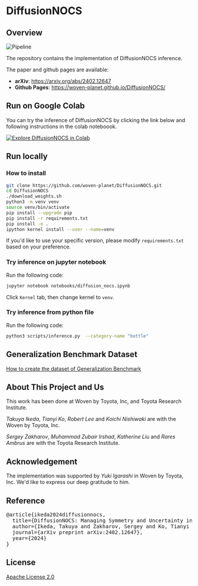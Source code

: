 # DiffusionNOCS

## Overview

![Pipeline](./assets/pipeline.svg)

The repository contains the implementation of DiffusionNOCS inference.

The paper and github pages are available:
- **arXiv**: https://arxiv.org/abs/2402.12647
- **Github Pages**: https://woven-planet.github.io/DiffusionNOCS/

## Run on Google Colab
You can try the inference of DiffusionNOCS by clicking the link below and following instructions in the colab noteboook.

[![Explore DiffusionNOCS in Colab](https://colab.research.google.com/assets/colab-badge.svg)](https://github.com/woven-planet/DiffusionNOCS/blob/main/notebooks/diffusion_nocs_for_colab.ipynb)<br>

## Run locally

### How to install

```bash
git clone https://github.com/woven-planet/DiffusionNOCS.git
cd DiffusionNOCS
./download_weights.sh
python3 -m venv venv
source venv/bin/activate
pip install --upgrade pip
pip install -r requirements.txt
pip install -e .
ipython kernel install --user --name=venv
```

If you'd like to use your specific version, please modify `requirements.txt` based on your preference.

### Try inference on jupyter notebook
Run the following code:
```bash
jupyter notebook notebooks/diffusion_nocs.ipynb
```
Click `Kernel` tab, then change kernel to `venv`.

### Try inference from python file
Run the following code:
```bash
python3 scripts/inference.py  --category-name "bottle"
```

## Generalization Benchmark Dataset
[How to create the dataset of Generalization Benchmark](README_benchmark.md)

## About This Project and Us

This work has been done at Woven by Toyota, Inc, and Toyota Research Institute.

*Takuya Ikeda*, *Tianyi Ko*, *Robert Lee* and *Koichi Nishiwaki* are with the Woven by Toyota, Inc.

*Sergey Zakharov*, *Muhammad Zubair Irshad*, *Katherine Liu* and *Rares Ambrus* are with the Toyota Research Institute.

## Acknowledgement

The implementation was supported by *Yuki Igarashi* in Woven by Toyota, Inc. We'd like to express our deep gratitude to him.

## Reference

<pre>
@article{ikeda2024diffusionnocs,
  title={DiffusionNOCS: Managing Symmetry and Uncertainty in Sim2Real Multi-Modal Category-level Pose Estimation},
  author={Ikeda, Takuya and Zakharov, Sergey and Ko, Tianyi and Irshad, Muhammad Zubair and Lee, Robert and Liu, Katherine and Ambrus, Rares and Nishiwaki, Koichi},
  journal={arXiv preprint arXiv:2402.12647},
  year={2024}
}
</pre>

## License
[Apache License 2.0](LICENSE)
